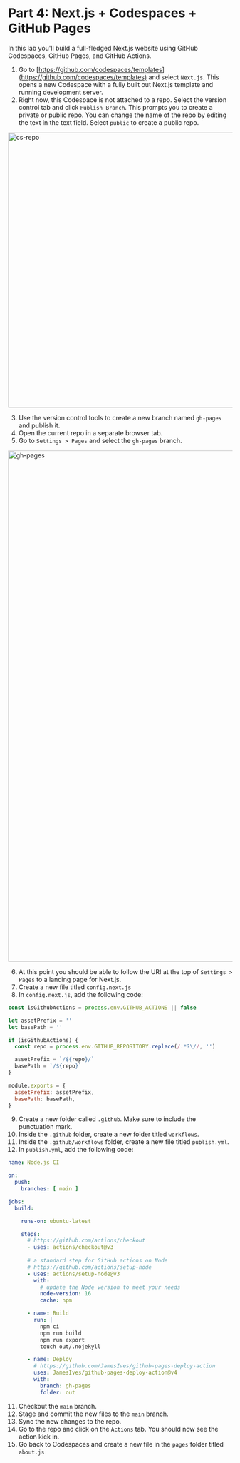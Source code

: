 # Part 4: Next.js + Codespaces + GitHub Pages

In this lab you'll build a full-fledged Next.js website using GitHub Codespaces, GitHub Pages, and GitHub Actions.

1. Go to [https://github.com/codespaces/templates](https://github.com/codespaces/templates) and select `Next.js`. This opens a new Codespace with a fully built out Next.js template and running development server.
2. Right now, this Codespace is not attached to a repo. Select the version control tab and click `Publish Branch`. This prompts you to create a private or public repo. You can change the name of the repo by editing the text in the text field. Select `public` to create a public repo.

<img width="617" alt="cs-repo" src="https://github.com/mor10/github-for-the-rest-of-us/assets/1132200/dfb45251-2a6f-4725-a568-05ff9cc3c4c8">

3. Use the version control tools to create a new branch named `gh-pages` and publish it.
4. Open the current repo in a separate browser tab.
5. Go to `Settings > Pages` and select the `gh-pages` branch.

<img width="1146" alt="gh-pages" src="https://github.com/mor10/github-for-the-rest-of-us/assets/1132200/248c6e7d-d51a-48dd-b3c3-1a2b5c8ffa6a">

6. At this point you should be able to follow the URI at the top of `Settings > Pages` to a landing page for Next.js.
7. Create a new file titled `config.next.js`
8. In `config.next.js`, add the following code:

```js
const isGithubActions = process.env.GITHUB_ACTIONS || false

let assetPrefix = ''
let basePath = ''

if (isGithubActions) {
  const repo = process.env.GITHUB_REPOSITORY.replace(/.*?\//, '')

  assetPrefix = `/${repo}/`
  basePath = `/${repo}`
}

module.exports = {
  assetPrefix: assetPrefix,
  basePath: basePath,
}
```
9. Create a new folder called `.github`. Make sure to include the punctuation mark.
10. Inside the `.github` folder, create a new folder titled `workflows`.
11. Inside the `.github/workflows` folder, create a new file titled `publish.yml`.
12. In `publish.yml`, add the following code:

```yml
name: Node.js CI

on:
  push:
    branches: [ main ]

jobs:
  build:

    runs-on: ubuntu-latest

    steps:
      # https://github.com/actions/checkout
      - uses: actions/checkout@v3
        
      # a standard step for GitHub actions on Node
      # https://github.com/actions/setup-node
      - uses: actions/setup-node@v3
        with:
          # update the Node version to meet your needs
          node-version: 16
          cache: npm

      - name: Build
        run: |
          npm ci
          npm run build
          npm run export
          touch out/.nojekyll

      - name: Deploy
        # https://github.com/JamesIves/github-pages-deploy-action
        uses: JamesIves/github-pages-deploy-action@v4
        with:
          branch: gh-pages
          folder: out
```

11. Checkout the `main` branch.
12. Stage and commit the new files to the `main` branch.
13. Sync the new changes to the repo.
14. Go to the repo and click on the `Actions` tab. You should now see the action kick in.
15. Go back to Codespaces and create a new file in the `pages` folder titled `about.js`

